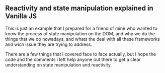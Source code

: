 ## Reactivity and state manipulation explained in Vanilla JS
This is just an example that I prepared for a friend of mine who wanted to know the process of state manipulation on the DOM, and why we do the things that we do nowadays, and whats the deal with all these frameworks and wich issue they are trying to address.

There are a few things that I covered face to face actually, but I hope the code and the comments i left help anyone out there to get a clear understanding on state manipulation and reactivity. 
